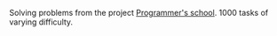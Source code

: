 Solving problems from the project [Programmer's school](https://acmp.ru/). 
1000 tasks of varying difficulty.
